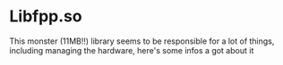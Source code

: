 # Libfpp.so

This monster (11MB!!) library seems to be responsible for a lot of things, including managing the hardware, here's some infos a got about it
